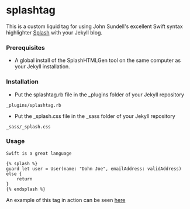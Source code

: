 # splashtag

This is a custom liquid tag for using John Sundell's excellent Swift syntax highlighter [Splash](https://github.com/JohnSundell/Splash) with your Jekyll blog.

### Prerequisites

+ A global install of the SplashHTMLGen tool on the same computer as your Jekyll installation.

### Installation

+ Put the splashtag.rb file in the _plugins folder of your Jekyll repository

```_plugins/splashtag.rb```

+ Put the _splash.css file in the _sass folder of your Jekyll repository

```_sass/_splash.css```

### Usage

```
Swift is a great language

{% splash %}
guard let user = User(name: "Dohn Joe", emailAddress: validAddress) else {
    return
}
{% endsplash %}
```

An example of this tag in action can be seen [here](https://mannberg.github.io/2018/10/07/testing-your-ui-using-method-swizzling.html)
